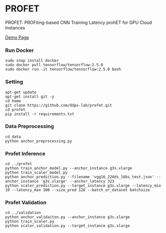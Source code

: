 # PROFET
PROFET: PROFiling-based CNN Training Latency prohET for GPU Cloud Instances

[Demo Page](https://ddps-lab.github.io/profet/demo/index.html)

### Run Docker
```
sudo snap install docker
sudo docker pull tensorflow/tensorflow:2.5.0
sudo docker run -it tensorflow/tensorflow:2.5.0 bash
```

### Setting
```
apt-get update
apt-get install git -y
cd home
git clone https://github.com/ddps-lab/profet.git
cd profet
pip install -r requirements.txt
```

### Data Preprocessing
```
cd data
python anchor_preprocessing.py
```

### Profet Inference
```
cd ../profet
python train_anchor_model.py --anchor_instance g3s.xlarge
python train_scaler_model.py
python anchor_prediction.py --filename 'vgg16_224ds_16bs_test.json' --anchor_instance 'g3s.xlarge' --anchor_latency 323
python scaler_prediction.py --target_instance g3s.xlarge --latency_min 10 --latency_max 100 --size_pred 128 --batch_or_dataset batchsize
```

### Profet Validation
```
cd ../validation
python anchor_validaiton.py --anchor_instance g3s.xlarge
python train_scaler.py
python scaler_validation.py --target_instance g3s.xlarge
```
